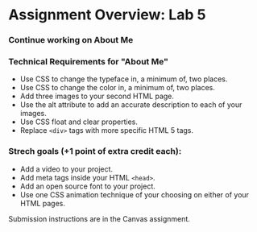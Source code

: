 # Assignment Overview: Lab 5


### Continue working on About Me

### Technical Requirements for "About Me"
- Use CSS to change the typeface in, a minimum of, two places.
- Use CSS to change the color in, a minimum of, two places.
- Add three images to your second HTML page.
- Use the alt attribute to add an accurate description to each of your images.
- Use CSS float and clear properties.
- Replace `<div>` tags with more specific HTML 5 tags. 


### Strech goals (+1 point of extra credit each):
- Add a video to your project.
- Add meta tags inside your HTML `<head>`.
- Add an open source font to your project.
- Use one CSS animation technique of your choosing on either of your HTML pages.

Submission instructions are in the Canvas assignment.
